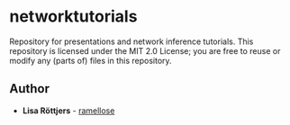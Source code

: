 # networktutorials
Repository for presentations and network inference tutorials. This repository is licensed under the MIT 2.0 License; you are free to reuse or modify any (parts of) files in this repository. 

## Author
* **Lisa Röttjers** - [ramellose](https://github.com/ramellose)

